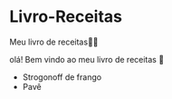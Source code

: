 # Livro-Receitas
Meu livro de receitas:man_cook:

olá! Bem vindo ao meu livro de receitas :wave:

- Strogonoff de frango
- Pavê
